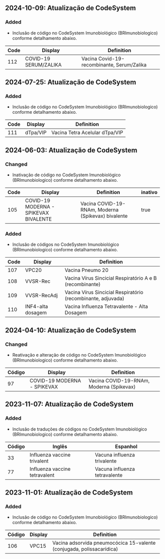 ## 2024-10-09: Atualização de CodeSystem

### Added

- Inclusão de código no CodeSystem Imunobiológico (BRImunobiologico) conforme detalhamento abaixo.

| Code | Display               | Definition                                 |
| ---- | --------------------- | ------------------------------------------ |
| 112  | COVID-19 SERUM/ZALIKA | Vacina Covid-19-recombinante, Serum/Zalika |

## 2024-07-25: Atualização de CodeSystem

### Added

- Inclusão de código no CodeSystem Imunobiológico (BRImunobiologico) conforme detalhamento abaixo.

| Code | Display  | Definition                     |
| ---- | -------- | ------------------------------ |
| 111  | dTpa/VIP | Vacina Tetra Acelular dTpa/VIP |

## 2024-06-03: Atualização de CodeSystem

### Changed

- Inativação de código no CodeSystem Imunobiológico (BRImunobiologico) conforme detalhamento abaixo.

| Code | Display                               | Definition                                         | inativo |
| ---- | ------------------------------------- | -------------------------------------------------- | ------- |
| 105  | COVID-19 MODERNA - SPIKEVAX BIVALENTE | Vacina COVID-19-RNAm, Moderna (Spikevax) bivalente | true    |

### Added

- Inclusão de códigos no CodeSystem Imunobiológico (BRImunobiologico) conforme detalhamento abaixo.

| Code | Display           | Definition                                                   |
| ---- | ----------------- | ------------------------------------------------------------ |
| 107  | VPC20             | Vacina Pneumo 20                                             |
| 108  | VVSR-Rec          | Vacina Vírus Sincicial Respiratório A e B (recombinante)     |
| 109  | VVSR-RecAdj       | Vacina Vírus Sincicial Respiratório (recombinante, adjuvada) |
| 110  | INF4-alta dosagem | Vacina Influenza Tetravalente - Alta Dosagem                 |

## 2024-04-10: Atualização de CodeSystem

### Changed

- Reativação e alteração de código no CodeSystem Imunobiológico (BRImunobiologico) conforme detalhamento abaixo.

| Código | Display                     | Definition                               |
| ------ | --------------------------- | ---------------------------------------- |
| 97     | COVID-19 MODERNA - SPIKEVAX | Vacina COVID-19-RNAm, Moderna (Spikevax) |

## 2023-11-07: Atualização de CodeSystem

### Added

- Inclusão de traduções de códigos no CodeSystem Imunobiológico (BRImunobiologico) conforme detalhamento abaixo.

| Código | Inglês                        | Espanhol                      |
| ------ | ----------------------------- | ----------------------------- |
| 33     | Influenza vaccine trivalent   | Vacuna influenza trivalente   |
| 77     | Influenza vaccine tetravalent | Vacuna influenza tetravalente |

## 2023-11-01: Atualização de CodeSystem

### Added

- Inclusão de código no CodeSystem Imunobiológico (BRImunobiologico) conforme detalhamento abaixo.

| Código | Display | Definition                                                            |
| ------ | ------- | --------------------------------------------------------------------- |
| 106    | VPC15   | Vacina adsorvida pneumocócica 15-valente (conjugada, polissacarídica) |